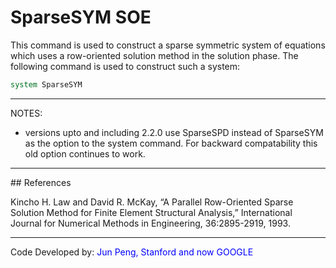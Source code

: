 # SparseSYM SOE

This command is used to construct a sparse symmetric system of
equations which uses a row-oriented solution method in the solution
phase. The following command is used to construct such a system:

```tcl
system SparseSYM
```
<hr />
<p>NOTES:</p>
<ul>
<li>versions upto and including 2.2.0 use SparseSPD instead of SparseSYM
as the option to the system command. For backward compatability this old
option continues to work.</li>
</ul>
<hr />
## References
<p>Kincho H. Law and David R. McKay, “A Parallel Row-Oriented Sparse
Solution Method for Finite Element Structural Analysis,” International
Journal for Numerical Methods in Engineering, 36:2895-2919, 1993.</p>
<hr />
<p>Code Developed by: <span style="color:blue"> Jun Peng, Stanford
and now GOOGLE </span></p>
